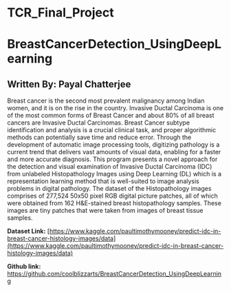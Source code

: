 # TCR_Final_Project
# BreastCancerDetection_UsingDeepLearning
## Written By: Payal Chatterjee

Breast cancer is the second most prevalent malignancy among Indian women, and it is on the rise in the country.   Invasive Ductal Carcinoma is one of the most common forms of Breast Cancer and about 80% of all breast cancers are Invasive Ductal Carcinomas. Breast Cancer subtype identification and analysis is a crucial clinical task, and proper algorithmic methods can potentially save time and reduce error.   Through the development of automatic image processing tools, digitizing pathology is a current trend that delivers vast amounts of visual data, enabling for a faster and more accurate diagnosis.   This program presents a novel approach for the detection and visual examination of Invasive Ductal Carcinoma (IDC) from unlabeled Histopathology Images using Deep Learning (DL) which is a representation learning method that is well-suited to image analysis problems in digital pathology. The dataset of the Histopathology images comprises of 277,524 50x50 pixel RGB digital picture patches, all of which were obtained from 162 H&E-stained breast histopathology samples.  These images are tiny patches that were taken from images of breast tissue samples.


**Dataset Link:** [https://www.kaggle.com/paultimothymooney/predict-idc-in-breast-cancer-histology-images/data](https://www.kaggle.com/paultimothymooney/predict-idc-in-breast-cancer-histology-images/data)

**Github link:** https://github.com/coolblizzarts/BreastCancerDetection_UsingDeepLearning
